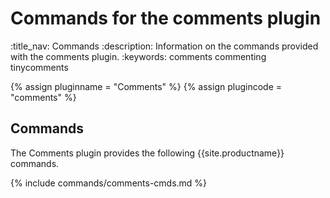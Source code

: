 # Commands for the comments plugin
:title_nav: Commands
:description: Information on the commands provided with the comments plugin.
:keywords: comments commenting tinycomments

{% assign pluginname = "Comments" %}
{% assign plugincode = "comments" %}

## Commands

The Comments plugin provides the following {{site.productname}} commands.

{% include commands/comments-cmds.md %}